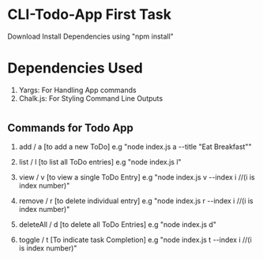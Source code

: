 # CLI-Todo-App First Task
 
 Download 
 Install Dependencies using "npm install"
 
# Dependencies Used
 1. Yargs: For Handling App commands
 2. Chalk.js: For Styling Command Line Outputs
 
#

Commands for Todo App
-

1. add / a [to add a new ToDo]
e.g
"node index.js a --title "Eat Breakfast""

2. list / l [to list all ToDo entries]
e.g
"node index.js l"

3. view / v [to view a single ToDo Entry]
e.g
"node index.js v --index i //(i is index number)"
 
 4. remove / r [to delete individual entry]
 e.g
 "node index.js r --index i //(i is index number)"
 
 5. deleteAll / d [to delete all ToDo Entries]
 e.g
 "node index.js d"
 
 6. toggle / t [To indicate task Completion]
 e.g
 "node index.js t --index i //(i is index number)"

